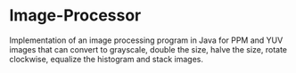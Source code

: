 # Image-Processor
Implementation of an image processing program in Java for PPM and YUV images that can convert to grayscale, double the size, halve the size, rotate clockwise, equalize the histogram and stack images.
